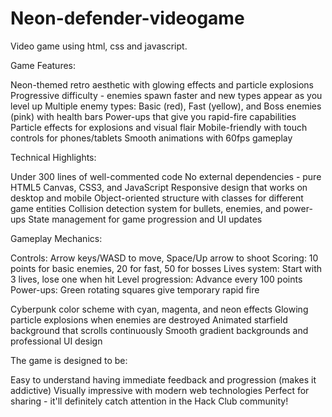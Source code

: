 # Neon-defender-videogame
Video game using html, css and javascript. 



Game Features:

Neon-themed retro aesthetic with glowing effects and particle explosions
Progressive difficulty - enemies spawn faster and new types appear as you level up
Multiple enemy types: Basic (red), Fast (yellow), and Boss enemies (pink) with health bars
Power-ups that give you rapid-fire capabilities
Particle effects for explosions and visual flair
Mobile-friendly with touch controls for phones/tablets
Smooth animations with 60fps gameplay

Technical Highlights:

Under 300 lines of well-commented code
No external dependencies - pure HTML5 Canvas, CSS3, and JavaScript
Responsive design that works on desktop and mobile
Object-oriented structure with classes for different game entities
Collision detection system for bullets, enemies, and power-ups
State management for game progression and UI updates

Gameplay Mechanics:

Controls: Arrow keys/WASD to move, Space/Up arrow to shoot
Scoring: 10 points for basic enemies, 20 for fast, 50 for bosses
Lives system: Start with 3 lives, lose one when hit
Level progression: Advance every 100 points
Power-ups: Green rotating squares give temporary rapid fire

Cyberpunk color scheme with cyan, magenta, and neon effects
Glowing particle explosions when enemies are destroyed
Animated starfield background that scrolls continuously
Smooth gradient backgrounds and professional UI design

The game is designed to be:

Easy to understand
having immediate feedback and progression (makes it addictive)
Visually impressive with modern web technologies
Perfect for sharing - it'll definitely catch attention in the Hack Club community!
